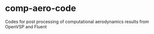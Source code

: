 # comp-aero-code
 Codes for post processing of computational aerodynamics results from OpenVSP and Fluent
